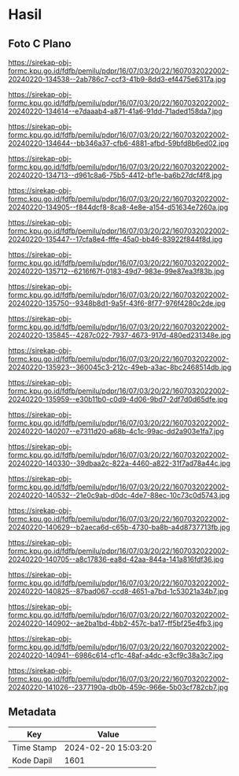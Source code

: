 # Hasil

## Foto C Plano

https://sirekap-obj-formc.kpu.go.id/fdfb/pemilu/pdpr/16/07/03/20/22/1607032022002-20240220-134538--2ab786c7-ccf3-41b9-8dd3-ef4475e6317a.jpg

https://sirekap-obj-formc.kpu.go.id/fdfb/pemilu/pdpr/16/07/03/20/22/1607032022002-20240220-134614--e7daaab4-a871-41a6-91dd-71aded158da7.jpg

https://sirekap-obj-formc.kpu.go.id/fdfb/pemilu/pdpr/16/07/03/20/22/1607032022002-20240220-134644--bb346a37-cfb6-4881-afbd-59bfd8b6ed02.jpg

https://sirekap-obj-formc.kpu.go.id/fdfb/pemilu/pdpr/16/07/03/20/22/1607032022002-20240220-134713--d961c8a6-75b5-4412-bf1e-ba6b27dcf4f8.jpg

https://sirekap-obj-formc.kpu.go.id/fdfb/pemilu/pdpr/16/07/03/20/22/1607032022002-20240220-134905--f844dcf8-8ca8-4e8e-a154-d51634e7260a.jpg

https://sirekap-obj-formc.kpu.go.id/fdfb/pemilu/pdpr/16/07/03/20/22/1607032022002-20240220-135447--17cfa8e4-fffe-45a0-bb46-83922f844f8d.jpg

https://sirekap-obj-formc.kpu.go.id/fdfb/pemilu/pdpr/16/07/03/20/22/1607032022002-20240220-135712--6216f67f-0183-49d7-983e-99e87ea3f83b.jpg

https://sirekap-obj-formc.kpu.go.id/fdfb/pemilu/pdpr/16/07/03/20/22/1607032022002-20240220-135750--9348b8d1-9a5f-43f6-8f77-976f4280c2de.jpg

https://sirekap-obj-formc.kpu.go.id/fdfb/pemilu/pdpr/16/07/03/20/22/1607032022002-20240220-135845--4287c022-7937-4673-917d-480ed231348e.jpg

https://sirekap-obj-formc.kpu.go.id/fdfb/pemilu/pdpr/16/07/03/20/22/1607032022002-20240220-135923--360045c3-212c-49eb-a3ac-8bc2468514db.jpg

https://sirekap-obj-formc.kpu.go.id/fdfb/pemilu/pdpr/16/07/03/20/22/1607032022002-20240220-135959--e30b11b0-c0d9-4d06-9bd7-2df7d0d65dfe.jpg

https://sirekap-obj-formc.kpu.go.id/fdfb/pemilu/pdpr/16/07/03/20/22/1607032022002-20240220-140207--e7311d20-a68b-4c1c-99ac-dd2a903e1fa7.jpg

https://sirekap-obj-formc.kpu.go.id/fdfb/pemilu/pdpr/16/07/03/20/22/1607032022002-20240220-140330--39dbaa2c-822a-4460-a822-31f7ad78a44c.jpg

https://sirekap-obj-formc.kpu.go.id/fdfb/pemilu/pdpr/16/07/03/20/22/1607032022002-20240220-140532--21e0c9ab-d0dc-4de7-88ec-10c73c0d5743.jpg

https://sirekap-obj-formc.kpu.go.id/fdfb/pemilu/pdpr/16/07/03/20/22/1607032022002-20240220-140629--b2aeca6d-c65b-4730-ba8b-a4d8737713fb.jpg

https://sirekap-obj-formc.kpu.go.id/fdfb/pemilu/pdpr/16/07/03/20/22/1607032022002-20240220-140705--a8c17836-ea8d-42aa-844a-141a816fdf36.jpg

https://sirekap-obj-formc.kpu.go.id/fdfb/pemilu/pdpr/16/07/03/20/22/1607032022002-20240220-140825--87bad067-ccd8-4651-a7bd-1c53021a34b7.jpg

https://sirekap-obj-formc.kpu.go.id/fdfb/pemilu/pdpr/16/07/03/20/22/1607032022002-20240220-140902--ae2ba1bd-4bb2-457c-ba17-ff5bf25e4fb3.jpg

https://sirekap-obj-formc.kpu.go.id/fdfb/pemilu/pdpr/16/07/03/20/22/1607032022002-20240220-140941--6986c614-cf1c-48af-a4dc-e3cf9c38a3c7.jpg

https://sirekap-obj-formc.kpu.go.id/fdfb/pemilu/pdpr/16/07/03/20/22/1607032022002-20240220-141026--2377190a-db0b-459c-966e-5b03cf782cb7.jpg


## Metadata

| Key        | Value               |
| ---------- | ------------------- |
| Time Stamp | 2024-02-20 15:03:20 |
| Kode Dapil | 1601                |



